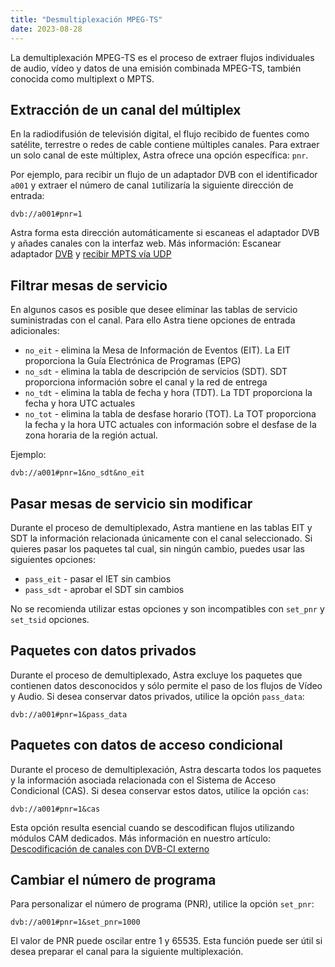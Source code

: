 ```yaml
---
title: "Desmultiplexación MPEG-TS"
date: 2023-08-28
---
```


La demultiplexación MPEG-TS es el proceso de extraer flujos individuales de audio, vídeo y datos de una emisión combinada MPEG-TS, también conocida como multiplext o MPTS.

## Extracción de un canal del múltiplex[](https://help.cesbo.com/astra/processing/mpegts/demux#extracting-single-channel-from-multiplex)

En la radiodifusión de televisión digital, el flujo recibido de fuentes como satélite, terrestre o redes de cable contiene múltiples canales. Para extraer un solo canal de este múltiplex, Astra ofrece una opción específica: `pnr`.

Por ejemplo, para recibir un flujo de un adaptador DVB con el identificador `a001` y extraer el número de canal `1`utilizaría la siguiente dirección de entrada:

```
dvb://a001#pnr=1
```

Astra forma esta dirección automáticamente si escaneas el adaptador DVB y añades canales con la interfaz web. Más información: Escanear adaptador [DVB](https://help.cesbo.com/astra/receiving/dvb/scan) y [recibir MPTS vía UDP](https://help.cesbo.com/astra/receiving/ip/mpts-via-udp)

## Filtrar mesas de servicio[](https://help.cesbo.com/astra/processing/mpegts/demux#filter-service-tables)

En algunos casos es posible que desee eliminar las tablas de servicio suministradas con el canal. Para ello Astra tiene opciones de entrada adicionales:

- `no_eit` - elimina la Mesa de Información de Eventos (EIT). La EIT proporciona la Guía Electrónica de Programas (EPG)
- `no_sdt` - elimina la tabla de descripción de servicios (SDT). SDT proporciona información sobre el canal y la red de entrega
- `no_tdt` - elimina la tabla de fecha y hora (TDT). La TDT proporciona la fecha y hora UTC actuales
- `no_tot` - elimina la tabla de desfase horario (TOT). La TOT proporciona la fecha y la hora UTC actuales con información sobre el desfase de la zona horaria de la región actual.

Ejemplo:

```
dvb://a001#pnr=1&no_sdt&no_eit
```

## Pasar mesas de servicio sin modificar[](https://help.cesbo.com/astra/processing/mpegts/demux#pass-service-tables-without-modification)

Durante el proceso de demultiplexado, Astra mantiene en las tablas EIT y SDT la información relacionada únicamente con el canal seleccionado. Si quieres pasar los paquetes tal cual, sin ningún cambio, puedes usar las siguientes opciones:

- `pass_eit` - pasar el IET sin cambios
- `pass_sdt` - aprobar el SDT sin cambios

No se recomienda utilizar estas opciones y son incompatibles con `set_pnr` y `set_tsid` opciones.

## Paquetes con datos privados[](https://help.cesbo.com/astra/processing/mpegts/demux#packets-with-private-data)

Durante el proceso de demultiplexado, Astra excluye los paquetes que contienen datos desconocidos y sólo permite el paso de los flujos de Vídeo y Audio. Si desea conservar datos privados, utilice la opción `pass_data`:

```
dvb://a001#pnr=1&pass_data
```

## Paquetes con datos de acceso condicional[](https://help.cesbo.com/astra/processing/mpegts/demux#packets-with-conditional-access-data)

Durante el proceso de demultiplexación, Astra descarta todos los paquetes y la información asociada relacionada con el Sistema de Acceso Condicional (CAS). Si desea conservar estos datos, utilice la opción `cas`:

```
dvb://a001#pnr=1&cas
```

Esta opción resulta esencial cuando se descodifican flujos utilizando módulos CAM dedicados. Más información en nuestro artículo: [Descodificación de canales con DVB-CI externo](https://help.cesbo.com/astra/receiving/dvb/external-ci)

## Cambiar el número de programa[](https://help.cesbo.com/astra/processing/mpegts/demux#change-program-number)

Para personalizar el número de programa (PNR), utilice la opción `set_pnr`:

```
dvb://a001#pnr=1&set_pnr=1000
```

El valor de PNR puede oscilar entre 1 y 65535. Esta función puede ser útil si desea preparar el canal para la siguiente multiplexación.
